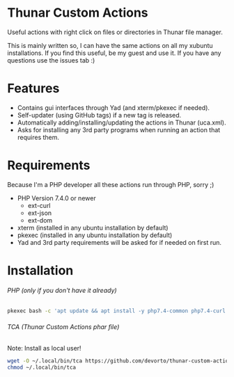 # Thunar Custom Actions
Useful actions with right click on files or directories in Thunar file manager.

This is mainly written so, I can have the same actions on all my xubuntu installations.
If you find this useful, be my guest and use it.
If you have any questions use the issues tab :)

# Features
* Contains gui interfaces through Yad (and xterm/pkexec if needed).
* Self-updater (using GitHub tags) if a new tag is released.
* Automatically adding/installing/updating the actions in Thunar (uca.xml).
* Asks for installing any 3rd party programs when running an action that requires them.

# Requirements
Because I'm a PHP developer all these actions run through PHP, sorry ;)
* PHP Version 7.4.0 or newer
  * ext-curl
  * ext-json
  * ext-dom
* xterm (installed in any ubuntu installation by default)
* pkexec (installed in any ubuntu installation by default)
* Yad and 3rd party requirements will be asked for if needed on first run.

# Installation
###### PHP (only if you don't have it already)
```bash
pkexec bash -c 'apt update && apt install -y php7.4-common php7.4-curl php7.4-xml'
```

###### TCA (Thunar Custom Actions phar file)
Note: Install as local user!
```bash
wget -O ~/.local/bin/tca https://github.com/devorto/thunar-custom-actions/releases/latest/download/tca.phar
chmod ~/.local/bin/tca
```
